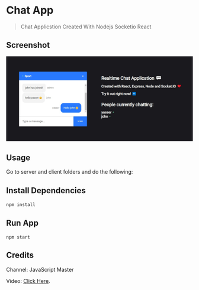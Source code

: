 # Chat App

> Chat Applicstion Created With Nodejs Socketio React  

## Screenshot

![Screenshot](/screenshot.jpg)

## Usage

Go to server and client folders and do the following:

## Install Dependencies

```
npm install

```

## Run App

```
npm start

```

## Credits

Channel: JavaScript Master

Video: [Click Here](https://www.youtube.com/watch?v=ZwFA3YMfkoc).